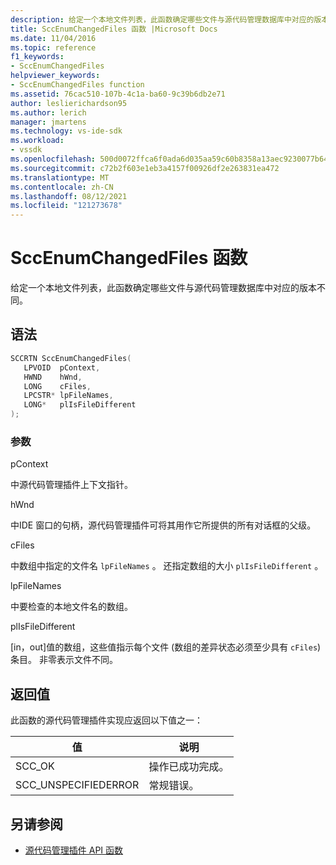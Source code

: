 ```yaml
---
description: 给定一个本地文件列表，此函数确定哪些文件与源代码管理数据库中对应的版本不同。
title: SccEnumChangedFiles 函数 |Microsoft Docs
ms.date: 11/04/2016
ms.topic: reference
f1_keywords:
- SccEnumChangedFiles
helpviewer_keywords:
- SccEnumChangedFiles function
ms.assetid: 76cac510-107b-4c1a-ba60-9c39b6db2e71
author: leslierichardson95
ms.author: lerich
manager: jmartens
ms.technology: vs-ide-sdk
ms.workload:
- vssdk
ms.openlocfilehash: 500d0072ffca6f0ada6d035aa59c60b8358a13aec9230077b64a724f5faf4747
ms.sourcegitcommit: c72b2f603e1eb3a4157f00926df2e263831ea472
ms.translationtype: MT
ms.contentlocale: zh-CN
ms.lasthandoff: 08/12/2021
ms.locfileid: "121273678"
---
```

# <a name="sccenumchangedfiles-function"></a>SccEnumChangedFiles 函数
给定一个本地文件列表，此函数确定哪些文件与源代码管理数据库中对应的版本不同。

## <a name="syntax"></a>语法

```cpp
SCCRTN SccEnumChangedFiles(
   LPVOID  pContext,
   HWND    hWnd,
   LONG    cFiles,
   LPCSTR* lpFileNames,
   LONG*   plIsFileDifferent
);
```

### <a name="parameters"></a>参数
 pContext

中源代码管理插件上下文指针。

 hWnd

中IDE 窗口的句柄，源代码管理插件可将其用作它所提供的所有对话框的父级。

 cFiles

中数组中指定的文件名 `lpFileNames` 。 还指定数组的大小 `plIsFileDifferent` 。

 lpFileNames

中要检查的本地文件名的数组。

 plIsFileDifferent

[in，out]值的数组，这些值指示每个文件 (数组的差异状态必须至少具有 `cFiles`) 条目。 非零表示文件不同。

## <a name="return-value"></a>返回值
 此函数的源代码管理插件实现应返回以下值之一：

|值|说明|
|-----------|-----------------|
|SCC_OK|操作已成功完成。|
|SCC_UNSPECIFIEDERROR|常规错误。|

## <a name="see-also"></a>另请参阅
- [源代码管理插件 API 函数](../extensibility/source-control-plug-in-api-functions.md)
